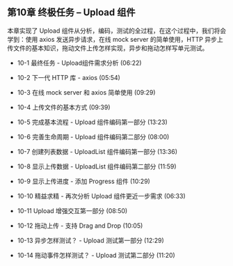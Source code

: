 ## 第10章 终极任务 – Upload 组件
本章实现了 Upload 组件从分析，编码，测试的全过程，在这个过程中，我们将会学到：使用 axios 发送异步请求，在线 mock server 的简单使用，HTTP 异步上传文件的基本知识，拖动文件上传怎样实现，异步和拖动怎样写单元测试。

- 10-1 最终任务 - Upload组件需求分析 (06:22)

- 10-2 下一代 HTTP 库 - axios (05:54)

- 10-3 在线 mock server 和 axios 简单使用 (09:29)

- 10-4 上传文件的基本方式 (09:39)

- 10-5 完成基本流程 - Upload 组件编码第一部分 (13:23)

- 10-6 完善生命周期 - Upload 组件编码第二部分 (08:00)

- 10-7 创建列表数据 - UploadList 组件编码第一部分 (13:36)

- 10-8 显示上传数据 - UploadList 组件编码第二部分 (11:59)

- 10-9 显示上传进度 - 添加 Progress 组件 (10:29)

- 10-10 精益求精 - 再次分析 Upload 组件更近一步需求 (06:33)

- 10-11 Upload 增强交互第一部分 (08:50)

- 10-12 拖动上传 - 支持 Drag and Drop (10:05)

- 10-13 异步怎样测试？ - Upload 测试第一部分 (12:29)

- 10-14 拖动事件怎样测试？ - Upload 测试第二部分 (11:20)